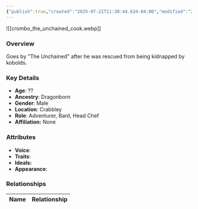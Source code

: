 ```yaml
---
{"publish":true,"created":"2025-07-21T11:30:44.634-04:00","modified":"2025-07-27T17:21:11.174-04:00","published":"2025-07-27T17:21:11.174-04:00","cssclasses":"","Age":"??","Ancestry":"Dragonborn","Gender":"Male","Location":["Crabbley"],"Role":["Adventurer, Bard, Head Chef"],"Affiliation":["None"],"Appearances":["[[00 -The High Rollers Campaign-]]"]}
---
```



![[crombo_the_unchained_cook.webp]]

### Overview
Goes by "The Unchained" after he was rescued from being kidnapped by kobolds.

### Key Details
- **Age**: ??
- **Ancestry**: Dragonborn
- **Gender**: Male
- **Location**: Crabbley
- **Role**: Adventurer, Bard, Head Chef
- **Affiliation:** None

### Attributes
- **Voice**: 
- **Traits**: 
- **Ideals:** 
- **Appearance**:

### Relationships

| Name  | Relationship |
| ----- | ------------ |
